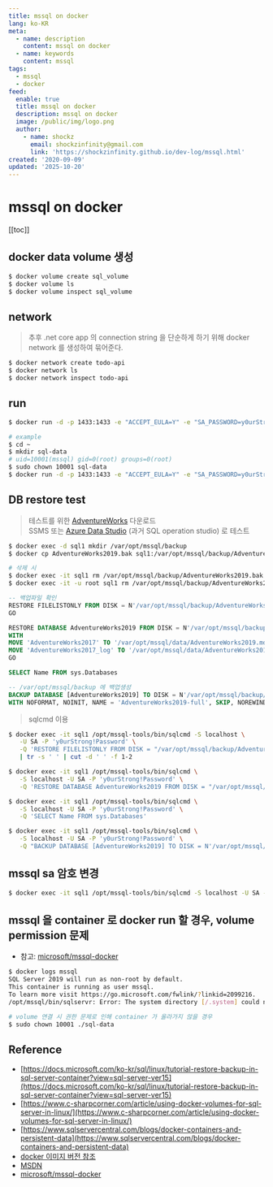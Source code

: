 ```yaml
---
title: mssql on docker
lang: ko-KR
meta:
  - name: description
    content: mssql on docker
  - name: keywords
    content: mssql
tags:
  - mssql
  - docker
feed:
  enable: true
  title: mssql on docker
  description: mssql on docker
  image: /public/img/logo.png
  author:
    - name: shockz
      email: shockzinfinity@gmail.com
      link: 'https://shockzinfinity.github.io/dev-log/mssql.html'
created: '2020-09-09'
updated: '2025-10-20'
---
```


# mssql on docker

<TagLinks />

[[toc]]

## docker data volume 생성

```bash
$ docker volume create sql_volume
$ docker volume ls
$ docker volume inspect sql_volume
```

## network

> 추후 .net core app 의 connection string 을 단순하게 하기 위해 docker network 를 생성하여 묶어준다.

```bash
$ docker network create todo-api
$ docker network ls
$ docker network inspect todo-api
```

## run

```bash
$ docker run -d -p 1433:1433 -e "ACCEPT_EULA=Y" -e "SA_PASSWORD=y0urStrong!Password" --network=todo-api --name sql1 -v sql_volume:/var/opt/mssql mcr.microsoft.com/mssql/server:2019-latest

# example
$ cd ~
$ mkdir sql-data
# uid=10001(mssql) gid=0(root) groups=0(root)
$ sudo chown 10001 sql-data
$ docker run -d -p 1433:1433 -e "ACCEPT_EULA=Y" -e "SA_PASSWORD=y0urStrong\!Password" --network=mssql-outer --name mssql -v /home/user/sql-data:/var/opt/mssql mcr.microsoft.com/mssql/server:2019-latest
```

## DB restore test

> 테스트를 위한 [AdventureWorks](https://docs.microsoft.com/ko-kr/sql/samples/adventureworks-install-configure?view=sql-server-ver15&tabs=ssms) 다운로드  
> SSMS 또는 [Azure Data Studio](https://docs.microsoft.com/en-us/sql/azure-data-studio/download-azure-data-studio?view=sql-server-ver15) (과거 SQL operation studio) 로 테스트

```bash
$ docker exec -d sql1 mkdir /var/opt/mssql/backup
$ docker cp AdventureWorks2019.bak sql1:/var/opt/mssql/backup/AdventureWorks2019.bak

# 삭제 시
$ docker exec -it sql1 rm /var/opt/mssql/backup/AdventureWorks2019.bak
$ docker exec -it -u root sql1 rm /var/opt/mssql/backup/AdventureWorks2019.bak
```

```sql
-- 백업파일 확인
RESTORE FILELISTONLY FROM DISK = N'/var/opt/mssql/backup/AdventureWorks2019.bak'
GO

RESTORE DATABASE AdventureWorks2019 FROM DISK = N'/var/opt/mssql/backup/AdventureWorks2019.bak'
WITH
MOVE 'AdventureWorks2017' TO '/var/opt/mssql/data/AdventureWorks2019.mdf',
MOVE 'AdventureWorks2017_log' TO '/var/opt/mssql/data/AdventureWorks2019_log.ldf'
GO

SELECT Name FROM sys.Databases

-- /var/opt/mssql/backup 에 백업생성
BACKUP DATABASE [AdventureWorks2019] TO DISK = N'/var/opt/mssql/backup/AdventureWorks2019_2.bak'
WITH NOFORMAT, NOINIT, NAME = 'AdventureWorks2019-full', SKIP, NOREWIND, NOUNLOAD, STATS = 10
```

> sqlcmd 이용

```bash
$ docker exec -it sql1 /opt/mssql-tools/bin/sqlcmd -S localhost \
   -U SA -P 'y0urStrong!Password' \
   -Q 'RESTORE FILELISTONLY FROM DISK = "/var/opt/mssql/backup/AdventureWorks2019.bak"' \
   | tr -s ' ' | cut -d ' ' -f 1-2

$ docker exec -it sql1 /opt/mssql-tools/bin/sqlcmd \
   -S localhost -U SA -P 'y0urStrong!Password' \
   -Q 'RESTORE DATABASE AdventureWorks2019 FROM DISK = "/var/opt/mssql/backup/AdventureWorks2019.bak" WITH MOVE "AdventureWorks2017" TO "/var/opt/mssql/data/AdventureWorks2019.mdf", MOVE "AdventureWorks2017_log" TO "/var/opt/mssql/data/AdventureWorks2019_log.ldf"'

$ docker exec -it sql1 /opt/mssql-tools/bin/sqlcmd \
   -S localhost -U SA -P 'y0urStrong!Password' \
   -Q 'SELECT Name FROM sys.Databases'

$ docker exec -it sql1 /opt/mssql-tools/bin/sqlcmd \
   -S localhost -U SA -P 'y0urStrong!Password' \
   -Q "BACKUP DATABASE [AdventureWorks2019] TO DISK = N'/var/opt/mssql/backup/AdventureWorks2019_2.bak' WITH NOFORMAT, NOINIT, NAME = 'AdventureWorks2019-full', SKIP, NOREWIND, NOUNLOAD, STATS = 10"
```

## mssql sa 암호 변경

```bash
$ docker exec -it sql1 /opt/mssql-tools/bin/sqlcmd -S localhost -U SA -P "y0urStrong!Password" -Q 'ALTER LOGIN SA WITH PASSWORD="y0urNewStrong!Password"'
```

## mssql 을 container 로 docker run 할 경우, volume permission 문제

- 참고: [microsoft/mssql-docker](https://github.com/microsoft/mssql-docker/issues/615)

```bash
$ docker logs mssql
SQL Server 2019 will run as non-root by default.
This container is running as user mssql.
To learn more visit https://go.microsoft.com/fwlink/?linkid=2099216.
/opt/mssql/bin/sqlservr: Error: The system directory [/.system] could not be created.  Errno [13]

# volume 연결 시 권한 문제로 인해 container 가 올라가지 않을 경우
$ sudo chown 10001 ./sql-data
```

## Reference

- [https://docs.microsoft.com/ko-kr/sql/linux/tutorial-restore-backup-in-sql-server-container?view=sql-server-ver15](https://docs.microsoft.com/ko-kr/sql/linux/tutorial-restore-backup-in-sql-server-container?view=sql-server-ver15)
- [https://www.c-sharpcorner.com/article/using-docker-volumes-for-sql-server-in-linux/](https://www.c-sharpcorner.com/article/using-docker-volumes-for-sql-server-in-linux/)
- [https://www.sqlservercentral.com/blogs/docker-containers-and-persistent-data](https://www.sqlservercentral.com/blogs/docker-containers-and-persistent-data)
- [docker 이미지 버전 참조](https://hub.docker.com/_/microsoft-mssql-server)
- [MSDN](https://docs.microsoft.com/ko-kr/sql/linux/quickstart-install-connect-docker?view=sql-server-ver15&pivots=cs1-bash)
- [microsoft/mssql-docker](https://github.com/microsoft/mssql-docker/issues/615)

